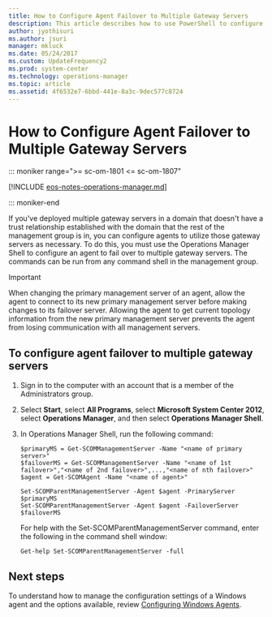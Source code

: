 ```yaml
---
title: How to Configure Agent Failover to Multiple Gateway Servers
description: This article describes how to use PowerShell to configure failover between multiple Gateway servers.
author: jyothisuri
ms.author: jsuri
manager: mkluck
ms.date: 05/24/2017
ms.custom: UpdateFrequency2
ms.prod: system-center
ms.technology: operations-manager
ms.topic: article
ms.assetid: 4f6532e7-6bbd-441e-8a3c-9dec577c8724
---
```

# How to Configure Agent Failover to Multiple Gateway Servers

::: moniker range=">= sc-om-1801 <= sc-om-1807"

[!INCLUDE [eos-notes-operations-manager.md](../includes/eos-notes-operations-manager.md)]

::: moniker-end

If you've deployed multiple gateway servers in a domain that doesn't have a trust relationship established with the domain that the rest of the management group is in, you can configure agents to utilize those gateway servers as necessary. To do this, you must use the Operations Manager Shell to configure an agent to fail over to multiple gateway servers. The commands can be run from any command shell in the management group.  

> [!IMPORTANT]  
> When changing the primary management server of an agent, allow the agent to connect to its new primary management server before making changes to its failover server. Allowing the agent to get current topology information from the new primary management server prevents the agent from losing communication with all management servers.  

## To configure agent failover to multiple gateway servers  

1.  Sign in to the computer with an account that is a member of the Administrators group.  

2.  Select **Start**, select **All Programs**, select **Microsoft System Center&nbsp;2012**, select **Operations Manager**, and then select **Operations Manager Shell**.  

3.  In Operations Manager Shell, run the following command:  

    ```  
    $primaryMS = Get-SCOMManagementServer -Name "<name of primary server>"  
    $failoverMS = Get-SCOMManagementServer -Name "<name of 1st failover>","<name of 2nd failover>",...,"<name of nth failover>"  
    $agent = Get-SCOMAgent -Name "<name of agent>"  

    Set-SCOMParentManagementServer -Agent $agent -PrimaryServer $primaryMS  
    Set-SCOMParentManagementServer -Agent $agent -FailoverServer $failoverMS  

    ```  

    For help with the Set\-SCOMParentManagementServer command, enter the following in the command shell window:  

    ```  
    Get-help Set-SCOMParentManagementServer -full  
    ```  

## Next steps
To understand how to manage the configuration settings of a Windows agent and the options available, review [Configuring Windows Agents](manage-deploy-config-windows-agent.md).

